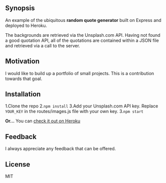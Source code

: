## Synopsis

An example of the ubiquitous **random quote generator** built on Express and deployed to Heroku.

The backgrounds are retrieved via the Unsplash.com API. Having not found a good quotation API, all of the quotations are contained within a JSON file and retrieved via a call to the server.

## Motivation

I would like to build up a portfolio of small projects. This is a contribution towards that goal.

## Installation

1.Clone the repo
2.`npm install`
3.Add your Unsplash.com API key. Replace `YOUR_KEY` in the routes/images.js file with your own key.
3.`npm start`

**Or...** You can [check it out on Heroku](http://ubiquitous-quote.herokuapp.com/)

## Feedback

I always appreciate any feedback that can be offered.

## License

MIT
